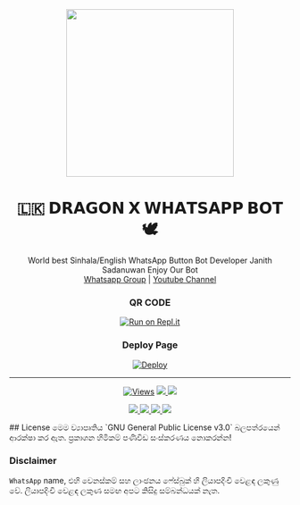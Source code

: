 

<div align="center">
  <img src="https://telegra.ph/file/35883180004518cb15fe9.jpg" width="300" height="300">
	<div align="center">


  <h1>🇱🇰 𝗗𝗥𝗔𝗚𝗢𝗡 𝗫  𝗪𝗛𝗔𝗧𝗦𝗔𝗣𝗣 𝗕𝗢𝗧 🕊 </h1> 
</div>
<p align="center">
    World best Sinhala/English WhatsApp Button Bot Developer Janith Sadanuwan Enjoy Our Bot
    <br>
        <a href="https://chat.whatsapp.com/LhWT3s3koJx6kkUROPtUeD">Whatsapp Group</a> |
        <a href="https://www.youtube.com/c/Janithsadanuwan">Youtube Channel</a>
    <br>
</p>
	
### QR CODE
[![Run on Repl.it](https://repl.it/badge/github/quiec/whatsasena)](https://replit.com/@Janithsadanuwan/petlhi-Qr?v=1)

### Deploy Page
[![Deploy](https://www.herokucdn.com/deploy/button.svg)](https://heroku.com/deploy?template=https://github.com/alphabot2007)
</div>

---- 

<p align="center">

  <a href="https://github.com/Janithsadanuwan/Dragonx-Whatsapp-Bot">
    <img src="https://hits.seeyoufarm.com/api/count/incr/badge.svg?url=https%3A%2F%2Fgithub.com%2FAchiyaCT%2FALPHA-V4&count_bg=%2379C83D&title_bg=%23555555&icon=gitpod.svg&icon_color=%23E7E7E7&title=Views&edge_flat=false" alt="Views"/></a>
  
  </a>
  <a href="https://github.com/Janithsadanuwan/Dragonx-Whatsapp-Bot">
    <img src="https://img.shields.io/github/forks/Janithsadanuwan/Dragonx-Whatsapp-Bot?label=Fork&style=social">
    
  </a>
  <a href="https://github.com/Janithsadanuwan/Dragonx-Whatsapp-Bot/stargazers">
    <img src="https://img.shields.io/github/stars/Janithsadanuwan/Dragonx-Whatsapp-Bot?style=social">
  </a>
</p>

<p align="center">
  <a href="https://github.com/Janithsadanuwan/Dragonx-Whatsapp-Bot">
    <img src="https://img.shields.io/github/repo-size/Janithsadanuwan/Dragonx-Whatsapp-Bot?color=purple&label=Repo%20Size&style=plastic">

  </a>
  <a href="https://github.com/Janithsadanuwan/Dragonx-Whatsapp-Bot">
    <img src="https://img.shields.io/github/license/Janithsadanuwan/Dragonx-Whatsapp-Bot?color=purple&label=License&style=plastic">

  </a>
  <a href="https://github.com/Janithsadanuwan/Dragonx-Whatsapp-Bot">
    <img src="https://img.shields.io/github/languages/top/Janithsadanuwan/Dragonx-Whatsapp-Bot?color=purple&label=Javascript&style=plastic">

  </a>
  <a href="https://github.com/Janithsadanuwan/Dragonx-Whatsapp-Bot">
    <img src="https://img.shields.io/static/v1?label=Author&message=Janith%20Sadanuwan&color=purple&style=plastic">

  </a>
</p>
## License
මෙම ව්‍යාපෘතිය `GNU General Public License v3.0` බලපත්රයෙන් ආරක්ෂා කර ඇත.
ප්‍රකාශන හිමිකම් පණිවිඩ සංස්කරණය නොකරන්න!

### Disclaimer
`WhatsApp` name, එහි වෙනස්කම් සහ ලාංඡනය ෆේස්බුක් හි ලියාපදිංචි වෙළඳ ලකුණු වේ. ලියාපදිංචි වෙළඳ ලකුණ සමඟ අපට කිසිදු සම්බන්ධයක් නැත.
<div align="center">  
	

	
	
	
	
	
	
